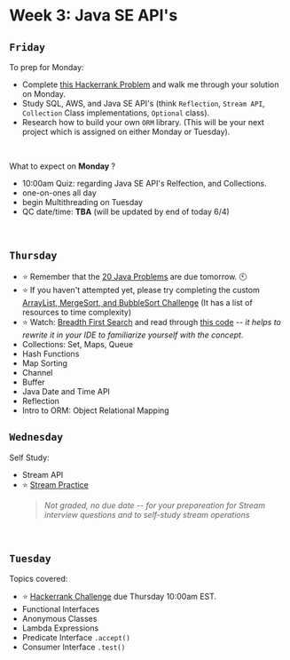# Week 3: Java SE API's

## `Friday`
To prep for Monday:
- Complete [this Hackerrank Problem](https://www.hackerrank.com/210570-enterprise-hr2) and walk me through your solution on Monday.
- Study SQL, AWS, and Java SE API's (think `Reflection`, `Stream API`, `Collection` Class implementations, `Optional` class).
- Research how to build your own `ORM` library. (This will be your next project which is assigned on either Monday or Tuesday).

<br>

What to expect on **Monday** ?
- 10:00am Quiz: regarding Java SE API's Relfection, and Collections.
- one-on-ones all day
- begin Multithreading on Tuesday
- QC date/time: **TBA** (will be updated by end of today 6/4)


<br>

## `Thursday`
- :star: Remember that the [20 Java Problems](https://classroom.github.com/a/DNzxX6Hm) are due tomorrow. 🕙
- :star: If you haven't attempted yet, please try completing the custom [ArrayList, MergeSort, and BubbleSort Challenge](https://classroom.github.com/a/6-0WFWWc) (It has a list of resources to time complexity)
- :star: Watch: [Breadth First Search](https://www.hackerearth.com/practice/algorithms/graphs/breadth-first-search/tutorial/) and read through [this code](https://github.com/williamfiset/Algorithms/blob/master/src/main/java/com/williamfiset/algorithms/graphtheory/BreadthFirstSearchRecursive.java) -- *it helps to rewrite it in your IDE to familiarize yourself with the concept*. 
- Collections: Set, Maps, Queue
- Hash Functions
- Map Sorting
- Channel
- Buffer
- Java Date and Time API
- Reflection
- Intro to ORM: Object Relational Mapping


## `Wednesday`
Self Study:
- Stream API
- :star: [Stream Practice](https://classroom.github.com/a/P6is3AcF)
  > *Not graded, no due date -- for your prepareation for Stream interview questions and to self-study stream operations*

<br>

## `Tuesday`
Topics covered:

- :star: [Hackerrank Challenge](https://www.hackerrank.com/210517-enterprise-hr1) due Thursday 10:00am EST.
- Functional Interfaces
- Anonymous Classes
- Lambda Expressions
- Predicate Interface `.accept()`
- Consumer Interface `.test()`
